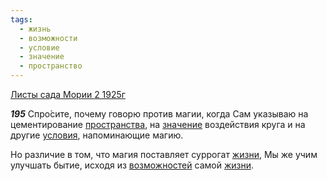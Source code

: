 ```yaml
---
tags:
  - жизнь
  - возможности
  - условие
  - значение
  - пространство
---
```


[Листы сада Мории 2 1925г](https://127.0.0.1:4002/agni/1925)

___195___
Спро́сите, почему говорю против магии, когда Сам указываю на цементирование [пространства](../../../tags/#пространство), на [значение](../../../tags/#значение) воздействия круга и на другие [условия](../../../tags/#условие), напоминающие магию.   

Но различие в том, что магия поставляет суррогат [жизни](../../../tags/#жизнь), Мы же учим улучшать бытие, исходя из [возможностей](../../../tags/#возможности) самой [жизни](../../../tags/#жизнь).   

